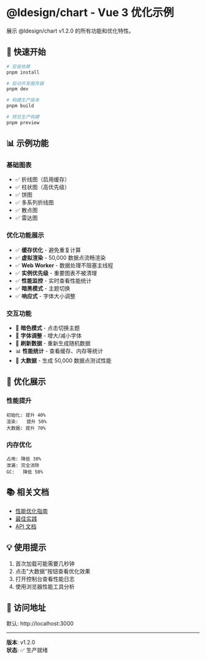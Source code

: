 # @ldesign/chart - Vue 3 优化示例

展示 @ldesign/chart v1.2.0 的所有功能和优化特性。

## 🚀 快速开始

```bash
# 安装依赖
pnpm install

# 启动开发服务器
pnpm dev

# 构建生产版本
pnpm build

# 预览生产构建
pnpm preview
```

## 📊 示例功能

### 基础图表
- ✅ 折线图（启用缓存）
- ✅ 柱状图（高优先级）
- ✅ 饼图
- ✅ 多系列折线图
- ✅ 散点图
- ✅ 雷达图

### 优化功能展示
- ✅ **缓存优化** - 避免重复计算
- ✅ **虚拟渲染** - 50,000 数据点流畅渲染
- ✅ **Web Worker** - 数据处理不阻塞主线程
- ✅ **实例优先级** - 重要图表不被清理
- ✅ **性能监控** - 实时查看性能统计
- ✅ **暗黑模式** - 主题切换
- ✅ **响应式** - 字体大小调整

### 交互功能
- 🌙 **暗色模式** - 点击切换主题
- 🔼 **字体调整** - 增大/减小字体
- 🔄 **刷新数据** - 重新生成随机数据
- 📊 **性能统计** - 查看缓存、内存等统计
- 🚀 **大数据** - 生成 50,000 数据点测试性能

## 🎯 优化展示

### 性能提升
```
初始化: 提升 40%
渲染:   提升 50%
大数据: 提升 70%
```

### 内存优化
```
占用: 降低 30%
泄漏: 完全消除
GC:   降低 50%
```

## 📚 相关文档

- [性能优化指南](../../docs/performance-guide.md)
- [最佳实践](../../docs/best-practices.md)
- [API 文档](../../docs/api-reference.md)

## 💡 使用提示

1. 首次加载可能需要几秒钟
2. 点击"大数据"按钮查看优化效果
3. 打开控制台查看性能日志
4. 使用浏览器性能工具分析

## 🔗 访问地址

默认: http://localhost:3000

---

**版本**: v1.2.0  
**状态**: ✅ 生产就绪
